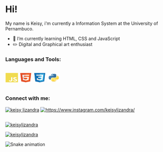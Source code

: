 <h1 align="left">Hi!</h1>
<p
<h5 align="left">My name is Keisy, i'm currently a Information System at the University of Pernambuco.</h5>
</p>

- 🌱 I’m currently learning HTML, CSS and JavaScript
- ✏️ Digital and Graphical art enthusiast
  
<h3 align="left">Languages and Tools:</h3>
<div style="display: inline_block"><br>
  <img align="center" alt="Keisy-Js" height="30" width="40" src="https://raw.githubusercontent.com/devicons/devicon/master/icons/javascript/javascript-plain.svg">
  <img align="center" alt="Keisy-HTML" height="30" width="40" src="https://raw.githubusercontent.com/devicons/devicon/master/icons/html5/html5-original.svg">
  <img align="center" alt="Keisy-CSS" height="30" width="40" src="https://raw.githubusercontent.com/devicons/devicon/master/icons/css3/css3-original.svg">
  <img align="center" alt="Keisy-Python" height="30" width="40" src="https://raw.githubusercontent.com/devicons/devicon/master/icons/python/python-original.svg">
</div><br>

<h3 align="left">Connect with me:</h3>
<p align="left">
</p>
<a href="https://www.linkedin.com/in/keisy-lizandra-b0112b293/" target="blank"><img align="center" src="https://raw.githubusercontent.com/rahuldkjain/github-profile-readme-generator/master/src/images/icons/Social/linked-in-alt.svg" alt="keisy lizandra" height="30" width="40" /></a>
<a href="https://www.instagram.com/keisylizandra/" target="blank"><img align="center" src="https://raw.githubusercontent.com/rahuldkjain/github-profile-readme-generator/master/src/images/icons/Social/instagram.svg" alt="https://www.instagram.com/keisylizandra/" height="30" width="40" /></a>

##

[![keisylizandra](https://github-readme-stats.vercel.app/api?username=keisylizandra&theme=radical)](https://github.com/anuraghazra/github-readme-stats)

[![keisylizandra](https://github-readme-stats.vercel.app/api/top-langs/?username=keisylizandra&hide=html&layout=compact&theme=radical)](https://github.com/anuraghazra/github-readme-stats)

![Snake animation](https://github.com/devictor8/devictor8/blob/output/github-contribution-grid-snake-dark.svg)
